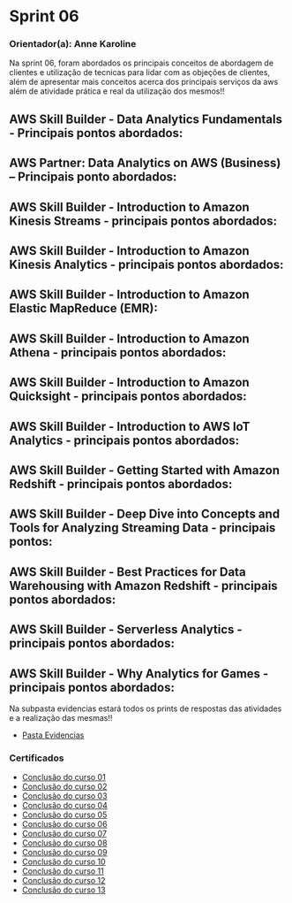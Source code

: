 # Sprint 06

### Orientador(a): Anne Karoline

Na sprint 06, foram abordados os principais conceitos de abordagem de clientes e utilização de tecnicas para lidar com as objeções de clientes, além de apresentar mais conceitos acerca dos principais serviços da aws além de atividade prática e real da utilização dos mesmos!! 

## AWS Skill Builder - Data Analytics Fundamentals - Principais pontos abordados:


## AWS Partner: Data Analytics on AWS (Business) – Principais ponto abordados:


## AWS Skill Builder - Introduction to Amazon Kinesis Streams - principais pontos abordados:


## AWS Skill Builder - Introduction to Amazon Kinesis Analytics - principais pontos abordados:


## AWS Skill Builder - Introduction to Amazon Elastic MapReduce (EMR):


## AWS Skill Builder - Introduction to Amazon Athena - principais pontos abordados:


## AWS Skill Builder - Introduction to Amazon Quicksight - principais pontos abordados:


## AWS Skill Builder - Introduction to AWS IoT Analytics - principais pontos abordados:


## AWS Skill Builder - Getting Started with Amazon Redshift - principais pontos abordados:


## AWS Skill Builder - Deep Dive into Concepts and Tools for Analyzing Streaming Data - principais pontos:


## AWS Skill Builder - Best Practices for Data Warehousing with Amazon Redshift - principais pontos abordados:


## AWS Skill Builder - Serverless Analytics - principais pontos abordados:


## AWS Skill Builder - Why Analytics for Games - principais pontos abordados:


Na subpasta evidencias estará todos os prints de respostas das atividades e a realização das mesmas!!

* [Pasta Evidencias](https://github.com/ffelixl/FelixCompassUol/tree/main/Sprint%2006/evidencias)

### Certificados

* [Conclusão do curso 01](hhttps://github.com/ffelixl/FelixCompassUol/blob/main/Sprint%2006/certificados/certificado%2001.pdf)
* [Conclusão do curso 02](https://github.com/ffelixl/FelixCompassUol/blob/main/Sprint%2006/certificados/certificado%2002.pdf)
* [Conclusão do curso 03](https://github.com/ffelixl/FelixCompassUol/blob/main/Sprint%2006/certificados/certificado%2003.pdf)
* [Conclusão do curso 04](https://github.com/ffelixl/FelixCompassUol/blob/main/Sprint%2006/certificados/certificado%2004.pdf)
* [Conclusão do curso 05](https://github.com/ffelixl/FelixCompassUol/blob/main/Sprint%2006/certificados/certificado%2005.pdf)
* [Conclusão do curso 06](https://github.com/ffelixl/FelixCompassUol/blob/main/Sprint%2006/certificados/certificado%2006.pdf)
* [Conclusão do curso 07](https://github.com/ffelixl/FelixCompassUol/blob/main/Sprint%2006/certificados/certificado%2007.pdf)
* [Conclusão do curso 08](https://github.com/ffelixl/FelixCompassUol/blob/main/Sprint%2006/certificados/certificado%2008.pdf)
* [Conclusão do curso 09](https://github.com/ffelixl/FelixCompassUol/blob/main/Sprint%2006/certificados/certificado%2009.pdf)
* [Conclusão do curso 10](https://github.com/ffelixl/FelixCompassUol/blob/main/Sprint%2006/certificados/certificado%2010.pdf)
* [Conclusão do curso 11](https://github.com/ffelixl/FelixCompassUol/blob/main/Sprint%2006/certificados/certificado%2011.pdf)
* [Conclusão do curso 12](https://github.com/ffelixl/FelixCompassUol/blob/main/Sprint%2006/certificados/certificado%2012.pdf)
* [Conclusão do curso 13](https://github.com/ffelixl/FelixCompassUol/blob/main/Sprint%2006/certificados/certificado%2013.pdf)
